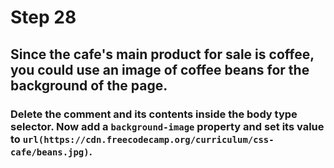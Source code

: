 # Step 28

## Since the cafe's main product for sale is coffee, you could use an image of coffee beans for the background of the page.

### Delete the comment and its contents inside the body type selector. Now add a `background-image` property and set its value to `url(https://cdn.freecodecamp.org/curriculum/css-cafe/beans.jpg)`.
